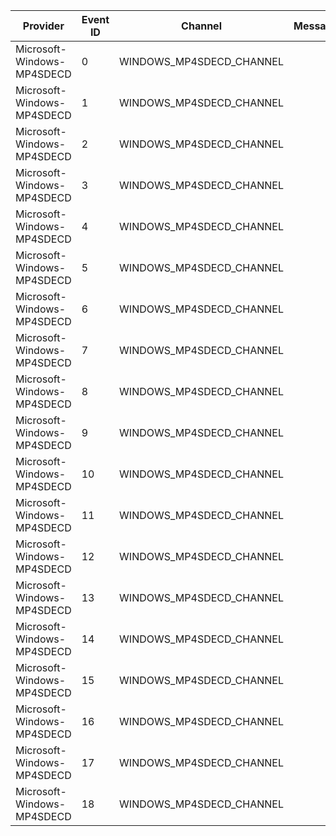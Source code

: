 Provider                    |  Event ID  |  Channel                   |  Message
----------------------------|------------|----------------------------|---------
Microsoft-Windows-MP4SDECD  |  0         |  WINDOWS_MP4SDECD_CHANNEL  |
Microsoft-Windows-MP4SDECD  |  1         |  WINDOWS_MP4SDECD_CHANNEL  |
Microsoft-Windows-MP4SDECD  |  2         |  WINDOWS_MP4SDECD_CHANNEL  |
Microsoft-Windows-MP4SDECD  |  3         |  WINDOWS_MP4SDECD_CHANNEL  |
Microsoft-Windows-MP4SDECD  |  4         |  WINDOWS_MP4SDECD_CHANNEL  |
Microsoft-Windows-MP4SDECD  |  5         |  WINDOWS_MP4SDECD_CHANNEL  |
Microsoft-Windows-MP4SDECD  |  6         |  WINDOWS_MP4SDECD_CHANNEL  |
Microsoft-Windows-MP4SDECD  |  7         |  WINDOWS_MP4SDECD_CHANNEL  |
Microsoft-Windows-MP4SDECD  |  8         |  WINDOWS_MP4SDECD_CHANNEL  |
Microsoft-Windows-MP4SDECD  |  9         |  WINDOWS_MP4SDECD_CHANNEL  |
Microsoft-Windows-MP4SDECD  |  10        |  WINDOWS_MP4SDECD_CHANNEL  |
Microsoft-Windows-MP4SDECD  |  11        |  WINDOWS_MP4SDECD_CHANNEL  |
Microsoft-Windows-MP4SDECD  |  12        |  WINDOWS_MP4SDECD_CHANNEL  |
Microsoft-Windows-MP4SDECD  |  13        |  WINDOWS_MP4SDECD_CHANNEL  |
Microsoft-Windows-MP4SDECD  |  14        |  WINDOWS_MP4SDECD_CHANNEL  |
Microsoft-Windows-MP4SDECD  |  15        |  WINDOWS_MP4SDECD_CHANNEL  |
Microsoft-Windows-MP4SDECD  |  16        |  WINDOWS_MP4SDECD_CHANNEL  |
Microsoft-Windows-MP4SDECD  |  17        |  WINDOWS_MP4SDECD_CHANNEL  |
Microsoft-Windows-MP4SDECD  |  18        |  WINDOWS_MP4SDECD_CHANNEL  |